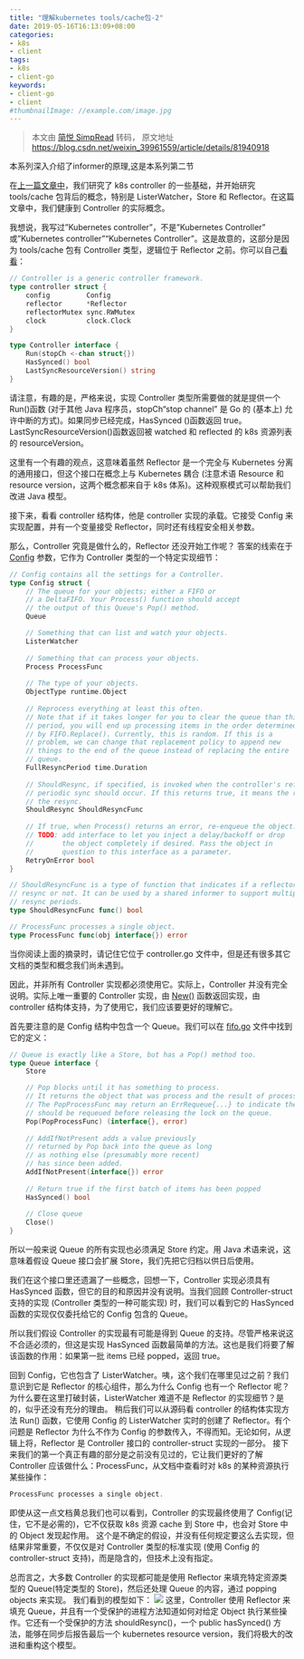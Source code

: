```yaml
---
title: "理解kubernetes tools/cache包-2"
date: 2019-05-16T16:13:09+08:00
categories:
- k8s
- client
tags:
- k8s
- client-go
keywords:
- client-go
- client
#thumbnailImage: //example.com/image.jpg
---
```

> 本文由 [简悦 SimpRead](http://ksria.com/simpread/) 转码， 原文地址 https://blog.csdn.net/weixin_39961559/article/details/81940918

本系列深入介绍了informer的原理,这是本系列第二节
<!--more-->

在[上一篇文章中](/2019/05/%E7%90%86%E8%A7%A3kubernetes-tools/cache%E5%8C%85-1/)，我们研究了 k8s controller 的一些基础，并开始研究 tools/cache 包背后的概念，特别是 ListerWatcher，Store 和 Reflector。在这篇文章中，我们健康到 Controller 的实际概念。

我想说，我写过”Kubernetes controller”，不是”Kubernetes Controller” 或”Kubernetes controller”“Kubernetes Controller”。这是故意的，这部分是因为 tools/cache 包有 Controller 类型，逻辑位于 Reflector 之前。你可以自己[看看](https://github.com/kubernetes/kubernetes/blob/v1.9.0/staging/src/k8s.io/client-go/tools/cache/controller.go#L74-L86)：

```go
// Controller is a generic controller framework.
type controller struct {
    config         Config
    reflector      *Reflector
    reflectorMutex sync.RWMutex
    clock          clock.Clock
}

type Controller interface {
    Run(stopCh <-chan struct{})
    HasSynced() bool
    LastSyncResourceVersion() string
}
```

请注意，有趣的是，严格来说，实现 Controller 类型所需要做的就是提供一个 Run()函数 (对于其他 Java 程序员，stopCh“stop channel” 是 Go 的 (基本上) 允许中断的方式)。如果同步已经完成，HasSynced ()函数返回 true。LastSyncResourceVersion()函数返回被 watched 和 reflected 的 k8s 资源列表的 resourceVersion。

这里有一个有趣的观点，这意味着虽然 Reflector 是一个完全与 Kubernetes 分离的通用接口，但这个接口在概念上与 Kubernetes 耦合 (注意术语 Resource 和 resource version，这两个概念都来自于 k8s 体系)。这种观察模式可以帮助我们改进 Java 模型。

接下来，看看 controller 结构体，他是 controller 实现的承载。它接受 Config 来实现配置，并有一个变量接受 Reflector，同时还有线程安全相关参数。

那么，Controller 究竟是做什么的，Reflector 还没开始工作呢？
答案的线索在于 [Config](https://github.com/kubernetes/kubernetes/blob/v1.9.0/staging/src/k8s.io/client-go/tools/cache/controller.go#L29-L72) 参数，它作为 Controller 类型的一个特定实现细节：
```go
// Config contains all the settings for a Controller.
type Config struct {
    // The queue for your objects; either a FIFO or
    // a DeltaFIFO. Your Process() function should accept
    // the output of this Queue's Pop() method.
    Queue

    // Something that can list and watch your objects.
    ListerWatcher
    
    // Something that can process your objects.
    Process ProcessFunc
    
    // The type of your objects.
    ObjectType runtime.Object
    
    // Reprocess everything at least this often.
    // Note that if it takes longer for you to clear the queue than this
    // period, you will end up processing items in the order determined
    // by FIFO.Replace(). Currently, this is random. If this is a
    // problem, we can change that replacement policy to append new
    // things to the end of the queue instead of replacing the entire
    // queue.
    FullResyncPeriod time.Duration
    
    // ShouldResync, if specified, is invoked when the controller's reflector determines the next
    // periodic sync should occur. If this returns true, it means the reflector should proceed with
    // the resync.
    ShouldResync ShouldResyncFunc
    
    // If true, when Process() returns an error, re-enqueue the object.
    // TODO: add interface to let you inject a delay/backoff or drop
    //       the object completely if desired. Pass the object in
    //       question to this interface as a parameter.
    RetryOnError bool
}

// ShouldResyncFunc is a type of function that indicates if a reflector should perform a
// resync or not. It can be used by a shared informer to support multiple event handlers with custom
// resync periods.
type ShouldResyncFunc func() bool

// ProcessFunc processes a single object.
type ProcessFunc func(obj interface{}) error
```

当你阅读上面的摘录时，请记住它位于 controller.go 文件中，但是还有很多其它文档的类型和概念我们尚未遇到。

因此，并非所有 Controller 实现都必须使用它。实际上，Controller 并没有完全说明。实际上唯一重要的 Controller 实现，由 [New()](https://github.com/kubernetes/kubernetes/blob/v1.9.0/staging/src/k8s.io/client-go/tools/cache/controller.go#L88-L95) 函数返回实现，由 controller 结构体支持，为了使用它，我们应该要更好的理解它。

首先要注意的是 Config 结构中包含一个 Queue。我们可以在 [fifo.go](https://github.com/kubernetes/kubernetes/blob/v1.9.0/staging/src/k8s.io/client-go/tools/cache/fifo.go#L46-L67) 文件中找到它的定义：
```go
// Queue is exactly like a Store, but has a Pop() method too.
type Queue interface {
    Store

    // Pop blocks until it has something to process.
    // It returns the object that was process and the result of processing.
    // The PopProcessFunc may return an ErrRequeue{...} to indicate the item
    // should be requeued before releasing the lock on the queue.
    Pop(PopProcessFunc) (interface{}, error)
    
    // AddIfNotPresent adds a value previously
    // returned by Pop back into the queue as long
    // as nothing else (presumably more recent)
    // has since been added.
    AddIfNotPresent(interface{}) error
    
    // Return true if the first batch of items has been popped
    HasSynced() bool
    
    // Close queue
    Close()
}
```

所以一般来说 Queue 的所有实现也必须满足 Store 约定。用 Java 术语来说，这意味着假设 Queue 接口会扩展 Store，我们先把它归档以供日后使用。

我们在这个接口里还遗漏了一些概念，回想一下，Controller 实现必须具有 HasSynced 函数，但它的目的和原因并没有说明。当我们回顾 Controller-struct 支持的实现 (Controller 类型的一种可能实现) 时，我们可以看到它的 HasSynced 函数的实现仅仅委托给它的 Config 包含的 Queue。

所以我们假设 Controller 的实现最有可能是得到 Queue 的支持。尽管严格来说这不合适必须的，但这是实现 HasSynced 函数最简单的方法。这也是我们将要了解该函数的作用：如果第一批 items 已经 popped，返回 true。

回到 Config，它也包含了 ListerWatcher。咦，这个我们在哪里见过之前？我们意识到它是 Reflector 的核心组件，那么为什么 Config 也有一个 Reflector 呢？为什么要在这里打破封装，ListerWatcher 难道不是 Reflector 的实现细节？是的，似乎还没有充分的理由。
稍后我们可以从源码看 controller 的结构体实现方法 Run() 函数，它使用 Config 的 ListerWatcher 实时的创建了 Reflector。有个问题是 Reflector 为什么不作为 Config 的参数传入，不得而知。无论如何，从逻辑上将，Reflector 是 Controller 接口的 controller-struct 实现的一部分。
接下来我们的第一个真正有趣的部分是之前没有见过的，它让我们更好的了解 Controller 应该做什么：ProcessFunc，从文档中查看时对 k8s 的某种资源执行某些操作：
```go
ProcessFunc processes a single object.
```

即使从这一点文档黄总我们也可以看到，Controller 的实现最终使用了 Config(记住，它不是必需的)，它不仅获取 k8s 资源 cache 到 Store 中，也会对 Store 中的 Object 发现起作用。
这个是不确定的假设，并没有任何规定要这么去实现，但结果非常重要，不仅仅是对 Controller 类型的标准实现 (使用 Config 的 controller-struct 支持)，而是隐含的，但技术上没有指定。

总而言之，大多数 Controller 的实现都可能是使用 Reflector 来填充特定资源类型的 Queue(特定类型的 Store)，然后还处理 Queue 的内容，通过 popping objects 来实现。
我们看到的模型如下：
![](https://img-blog.csdn.net/20180822120942591?watermark/2/text/aHR0cHM6Ly9ibG9nLmNzZG4ubmV0L3dlaXhpbl8zOTk2MTU1OQ==/font/5a6L5L2T/fontsize/400/fill/I0JBQkFCMA==/dissolve/70)
这里，Controller 使用 Reflector 来填充 Queue，并且有一个受保护的进程方法知道如何对给定 Object 执行某些操作。它还有一个受保护的方法 shouldResync()，一个 public hasSynced() 方法，能够在同步后报告最后一个 kubernetes resource version，我们将极大的改进和重构这个模型。